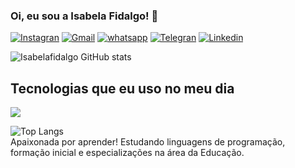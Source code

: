 ### Oi, eu sou a Isabela Fidalgo! 💙

[![Instagran](https://img.shields.io/badge/Instagram-E4405F?style=for-the-badge&logo=instagram&logoColor=white)](https://www.instagram.com/isa_belafidalgo?igsh=MWR0N2U0cWMzd2Zmbw==)
[![Gmail](https://img.shields.io/badge/Gmail-D14836?style=for-the-badge&logo=gmail&logoColor=white)](isabelafidalgo9@gmail.com)
[![whatsapp](https://img.shields.io/badge/WhatsApp-25D366?style=for-the-badge&logo=whatsapp&logoColor=white)](https://wa.me/qr/T4LNRKJMZFUAI1)
[![Telegran](https://img.shields.io/badge/Telegram-2CA5E0?style=for-the-badge&logo=telegram&logoColor=white)](https://t.me/+5511981039951)
[![Linkedin](https://img.shields.io/badge/LinkedIn-0077B5?style=for-the-badge&logo=linkedin&logoColor=white)]()


![Isabelafidalgo GitHub stats](https://github-readme-stats.vercel.app/api?username=Isabelafidalgo&show_icons=true&theme=cobalt)

## Tecnologias que eu uso no meu dia

<div>
<img aling="center alt="HTML5 src="https://img.shields.io/badge/HTML-239120?style=for-the-badge&logo=html5&logoColor=white"/>
</div>

![Top Langs](https://github-readme-stats.vercel.app/api/top-langs/?username=Isabelafidalgo&hide_progress=true)
<br/>
Apaixonada por aprender! Estudando linguagens de programação, formação inicial e especializações na área da Educação.
